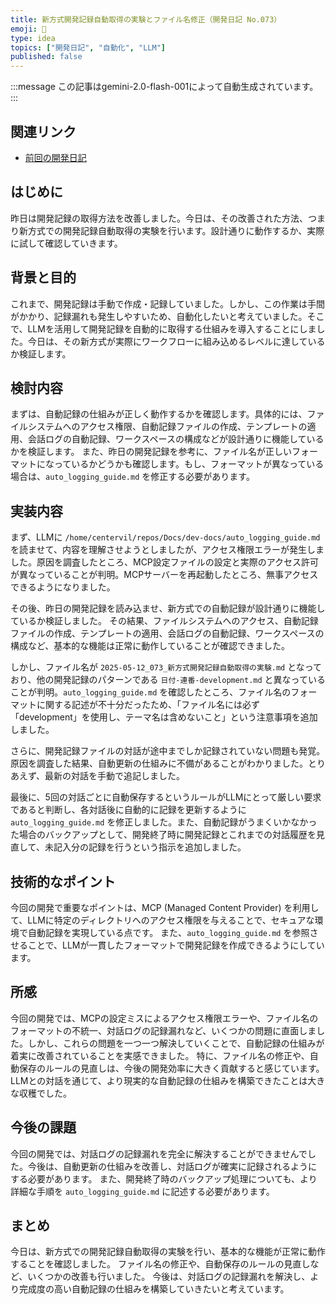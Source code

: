 ```yaml
---
title: 新方式開発記録自動取得の実験とファイル名修正（開発日記 No.073）
emoji: 🧪
type: idea
topics: ["開発日記", "自動化", "LLM"]
published: false
---
```


:::message
この記事はgemini-2.0-flash-001によって自動生成されています。
:::

## 関連リンク
- [前回の開発日記](https://zenn.dev/centervil/articles/2025-05-11_072_dev-diary)

## はじめに

昨日は開発記録の取得方法を改善しました。今日は、その改善された方法、つまり新方式での開発記録自動取得の実験を行います。設計通りに動作するか、実際に試して確認していきます。

## 背景と目的

これまで、開発記録は手動で作成・記録していました。しかし、この作業は手間がかかり、記録漏れも発生しやすいため、自動化したいと考えていました。そこで、LLMを活用して開発記録を自動的に取得する仕組みを導入することにしました。今日は、その新方式が実際にワークフローに組み込めるレベルに達しているか検証します。

## 検討内容

まずは、自動記録の仕組みが正しく動作するかを確認します。具体的には、ファイルシステムへのアクセス権限、自動記録ファイルの作成、テンプレートの適用、会話ログの自動記録、ワークスペースの構成などが設計通りに機能しているかを検証します。
また、昨日の開発記録を参考に、ファイル名が正しいフォーマットになっているかどうかも確認します。もし、フォーマットが異なっている場合は、`auto_logging_guide.md` を修正する必要があります。

## 実装内容

まず、LLMに `/home/centervil/repos/Docs/dev-docs/auto_logging_guide.md` を読ませて、内容を理解させようとしましたが、アクセス権限エラーが発生しました。原因を調査したところ、MCP設定ファイルの設定と実際のアクセス許可が異なっていることが判明。MCPサーバーを再起動したところ、無事アクセスできるようになりました。

その後、昨日の開発記録を読み込ませ、新方式での自動記録が設計通りに機能しているか検証しました。
その結果、ファイルシステムへのアクセス、自動記録ファイルの作成、テンプレートの適用、会話ログの自動記録、ワークスペースの構成など、基本的な機能は正常に動作していることが確認できました。

しかし、ファイル名が `2025-05-12_073_新方式開発記録自動取得の実験.md` となっており、他の開発記録のパターンである `日付-連番-development.md` と異なっていることが判明。`auto_logging_guide.md` を確認したところ、ファイル名のフォーマットに関する記述が不十分だったため、「ファイル名には必ず「development」を使用し、テーマ名は含めないこと」という注意事項を追加しました。

さらに、開発記録ファイルの対話が途中までしか記録されていない問題も発覚。原因を調査した結果、自動更新の仕組みに不備があることがわかりました。とりあえず、最新の対話を手動で追記しました。

最後に、5回の対話ごとに自動保存するというルールがLLMにとって厳しい要求であると判断し、各対話後に自動的に記録を更新するように `auto_logging_guide.md` を修正しました。また、自動記録がうまくいかなかった場合のバックアップとして、開発終了時に開発記録とこれまでの対話履歴を見直して、未記入分の記録を行うという指示を追加しました。

## 技術的なポイント

今回の開発で重要なポイントは、MCP (Managed Content Provider) を利用して、LLMに特定のディレクトリへのアクセス権限を与えることで、セキュアな環境で自動記録を実現している点です。
また、`auto_logging_guide.md` を参照させることで、LLMが一貫したフォーマットで開発記録を作成できるようにしています。

## 所感

今回の開発では、MCPの設定ミスによるアクセス権限エラーや、ファイル名のフォーマットの不統一、対話ログの記録漏れなど、いくつかの問題に直面しました。しかし、これらの問題を一つ一つ解決していくことで、自動記録の仕組みが着実に改善されていることを実感できました。
特に、ファイル名の修正や、自動保存のルールの見直しは、今後の開発効率に大きく貢献すると感じています。
LLMとの対話を通じて、より現実的な自動記録の仕組みを構築できたことは大きな収穫でした。

## 今後の課題

今回の開発では、対話ログの記録漏れを完全に解決することができませんでした。今後は、自動更新の仕組みを改善し、対話ログが確実に記録されるようにする必要があります。
また、開発終了時のバックアップ処理についても、より詳細な手順を `auto_logging_guide.md` に記述する必要があります。

## まとめ

今日は、新方式での開発記録自動取得の実験を行い、基本的な機能が正常に動作することを確認しました。
ファイル名の修正や、自動保存のルールの見直しなど、いくつかの改善も行いました。
今後は、対話ログの記録漏れを解決し、より完成度の高い自動記録の仕組みを構築していきたいと考えています。